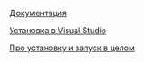 [Документация](https://www.sfml-dev.org/documentation/2.5.1/index.php)

[Установка в Visual Studio](https://www.sfml-dev.org/tutorials/2.5/start-vc.php)

[Про установку и запуск в целом](https://www.sfml-dev.org/tutorials/2.6/)